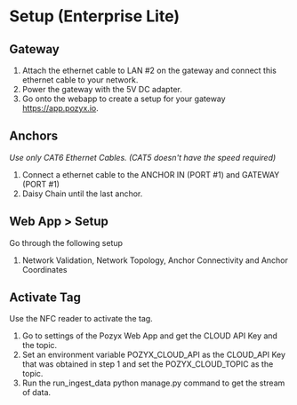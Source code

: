 # Setup (Enterprise Lite)

## Gateway

1. Attach the ethernet cable to LAN #2 on the gateway and connect this ethernet cable to your network.
1. Power the gateway with the 5V DC adapter.
1. Go onto the webapp to create a setup for your gateway https://app.pozyx.io.

## Anchors

*Use only CAT6 Ethernet Cables. (CAT5 doesn't have the speed required)*

1. Connect a ethernet cable to the ANCHOR IN (PORT #1) and GATEWAY (PORT #1)
1. Daisy Chain until the last anchor.

## Web App > Setup

Go through the following setup
1. Network Validation, Network Topology, Anchor Connectivity and Anchor Coordinates

## Activate Tag
Use the NFC reader to activate the tag.

1. Go to settings of the Pozyx Web App and get the CLOUD API Key and the topic.
1. Set an environment variable POZYX_CLOUD_API as the CLOUD_API Key that was obtained in step 1 and set the POZYX_CLOUD_TOPIC as the topic.
1. Run the run_ingest_data python manage.py command to get the stream of data.